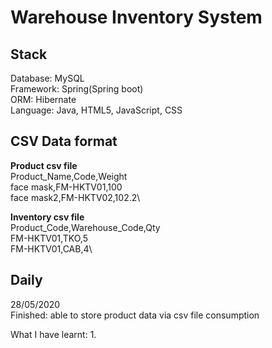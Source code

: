 # Warehouse Inventory System

Stack
---
Database: MySQL\
Framework: Spring(Spring boot)\
ORM: Hibernate\
Language: Java, HTML5, JavaScript, CSS

CSV Data format
---
**Product csv file**\
Product_Name,Code,Weight\
face mask,FM-HKTV01,100\
face mask2,FM-HKTV02,102.2\

**Inventory csv file**\
Product_Code,Warehouse_Code,Qty\
FM-HKTV01,TKO,5\
FM-HKTV01,CAB,4\

Daily
---
28/05/2020\
Finished: able to store product data via csv file consumption

What I have learnt:
1. 




